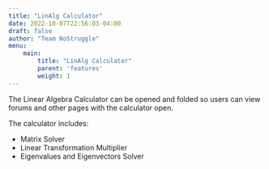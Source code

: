 ```yaml
---
title: "LinAlg Calculator"
date: 2022-10-07T22:56:03-04:00
draft: false
author: "Team NoStruggle"
menu: 
    main: 
        title: "LinAlg Calculator"
        parent: 'features'
        weight: 1
---
```


The Linear Algebra Calculator can be opened and folded so users can view forums and other pages with the calculator open.

The calculator includes:
- Matrix Solver
- Linear Transformation Multiplier
- Eigenvalues and Eigenvectors Solver